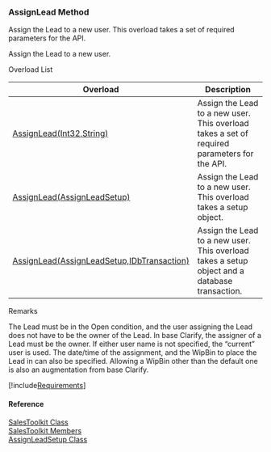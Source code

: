 ﻿### AssignLead Method

Assign the Lead to a new user. This overload takes a set of required parameters for the API.

Assign the Lead to a new user.

Overload List

| Overload | Description |
| --- | --- |
| [AssignLead(Int32,String)](FChoice.Toolkits.Clarify~FChoice.Toolkits.Clarify.Sales.SalesToolkit~AssignLead(Int32,String).md) | Assign the Lead to a new user. This overload takes a set of required parameters for the API.   |
| [AssignLead(AssignLeadSetup)](FChoice.Toolkits.Clarify~FChoice.Toolkits.Clarify.Sales.SalesToolkit~AssignLead(AssignLeadSetup).md) | Assign the Lead to a new user. This overload takes a setup object.   |
| [AssignLead(AssignLeadSetup,IDbTransaction)](FChoice.Toolkits.Clarify~FChoice.Toolkits.Clarify.Sales.SalesToolkit~AssignLead(AssignLeadSetup,IDbTransaction).md) | Assign the Lead to a new user. This overload takes a setup object and a database transaction.   |

Remarks

The Lead must be in the Open condition, and the user assigning the Lead does not have to be the owner of the Lead. In base Clarify, the assigner of a Lead must be the owner. If either user name is not specified, the “current” user is used. The date/time of the assignment, and the WipBin to place the Lead in can also be specified. Allowing a WipBin other than the default one is also an augmentation from base Clarify.

[!include[Requirements](../partials/requirements.md)]



#### Reference

[SalesToolkit Class](FChoice.Toolkits.Clarify~FChoice.Toolkits.Clarify.Sales.SalesToolkit.md)  
[SalesToolkit Members](FChoice.Toolkits.Clarify~FChoice.Toolkits.Clarify.Sales.SalesToolkit_members.md)  
[AssignLeadSetup Class](FChoice.Toolkits.Clarify~FChoice.Toolkits.Clarify.Sales.AssignLeadSetup.md)